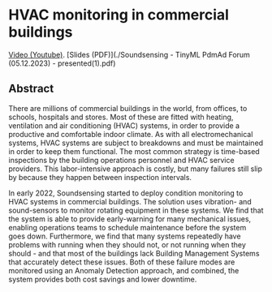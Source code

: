 
# HVAC monitoring in commercial buildings

[Video (Youtube)](https://www.youtube.com/watch?v=yJp8QBddIzI).
[Slides (PDF)](./Soundsensing - TinyML PdmAd Forum (05.12.2023) - presented(1).pdf)

## Abstract

There are millions of commercial buildings in the world, from offices, to schools, hospitals and stores.
Most of these are fitted with heating, ventilation and air conditioning (HVAC) systems,
in order to provide a productive and comfortable indoor climate.
As with all electromechanical systems, HVAC systems are subject to breakdowns
and must be maintained in order to keep them functional.
The most common strategy is time-based inspections by the building operations personnel and HVAC service providers.
This labor-intensive approach is costly, but many failures still slip by because they happen between inspection intervals.

In early 2022, Soundsensing started to deploy condition monitoring to HVAC systems in commercial buildings.
The solution uses vibration- and sound-sensors to monitor rotating equipment in these systems.
We find that the system is able to provide early-warning for many mechanical issues,
enabling operations teams to schedule maintenance before the system goes down.
Furthermore, we find that many systems repeatedly have problems with running when they should not,
or not running when they should - and that most of the buildings lack Building Management Systems
that accurately detect these issues.
Both of these failure modes are monitored using an Anomaly Detection approach,
and combined, the system provides both cost savings and lower downtime.

